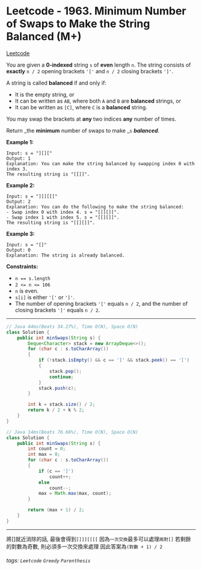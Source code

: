 # Leetcode - 1963. Minimum Number of Swaps to Make the String Balanced (M+)

[Leetcode](https://leetcode.com/problems/minimum-number-of-swaps-to-make-the-string-balanced/)

You are given a **0-indexed** string `s` of **even** length `n`. The string consists of **exactly** `n / 2` opening brackets `'['` and `n / 2` closing brackets `']'`.

A string is called **balanced** if and only if:

-   It is the empty string, or
-   It can be written as `AB`, where both `A` and `B` are **balanced** strings, or
-   It can be written as `[C]`, where `C` is a **balanced** string.

You may swap the brackets at **any** two indices **any** number of times.

Return _the **minimum** number of swaps to make _`s` _**balanced**_.

**Example 1:**
```
Input: s = "][]["
Output: 1
Explanation: You can make the string balanced by swapping index 0 with index 3.
The resulting string is "[[]]".
```
**Example 2:**
```
Input: s = "]]][[["
Output: 2
Explanation: You can do the following to make the string balanced:
- Swap index 0 with index 4. s = "[]][][".
- Swap index 1 with index 5. s = "[[][]]".
The resulting string is "[[][]]".
```
**Example 3:**
```
Input: s = "[]"
Output: 0
Explanation: The string is already balanced.
```
**Constraints:**

-   `n == s.length`
-   `2 <= n <= 106`
-   `n` is even.
-   `s[i]` is either `'['` or `']'`.
-   The number of opening brackets `'['` equals `n / 2`, and the number of closing brackets `']'` equals `n / 2`.

---
```java
// Java 44ms(Beats 34.27%), Time O(N), Space O(N)
class Solution {
    public int minSwaps(String s) {
        Deque<Character> stack = new ArrayDeque<>();
        for (char c : s.toCharArray())
        {
            if (!stack.isEmpty() && c == ']' && stack.peek() == '[')
            {
                stack.pop();
                continue;
            }
            stack.push(c);
        }

        int k = stack.size() / 2;
        return k / 2 + k % 2;
    }
}
```

```java
// Java 14ms(Beats 76.66%), Time O(N), Space O(N)
class Solution {
    public int minSwaps(String s) {
        int count = 0;
        int max = 0;
        for (char c : s.toCharArray())
        {
            if (c == ']')
                count++;
            else
                count--;
            max = Math.max(max, count);
        }

        return (max + 1) / 2;
    }
}
```
---

將[]就近消除的話, 最後會得到`]]]][[[[`
因為`一次交換`最多可以處理`兩對[]`
若剩餘的對數為奇數, 則必須多一次交換來處理
因此答案為`(對數 + 1) / 2`


###### tags: `Leetcode` `Greedy` `Parenthesis`